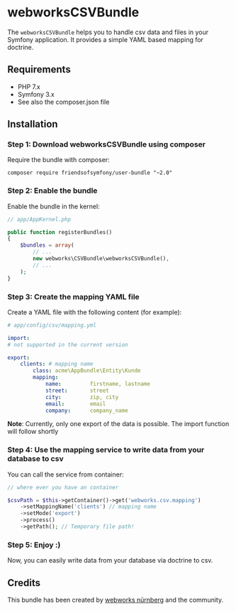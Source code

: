 webworksCSVBundle
=============
The `webworksCSVBundle` helps you to handle csv data and files in your Symfony application. It provides a simple YAML based mapping for doctrine.

## Requirements

* PHP 7.x
* Symfony 3.x
* See also the composer.json file

## Installation

### Step 1: Download webworksCSVBundle using composer

Require the bundle with composer:

```
composer require friendsofsymfony/user-bundle "~2.0"
```

### Step 2: Enable the bundle

Enable the bundle in the kernel:

``` php
// app/AppKernel.php

public function registerBundles()
{
    $bundles = array(
        // ...
        new webworks\CSVBundle\webworksCSVBundle(),
        // ...
    );
}
```

### Step 3: Create the mapping YAML file

Create a YAML file with the following content (for example):

``` yaml
# app/config/csv/mapping.yml

import:
# not supported in the current version

export:
    clients: # mapping name 
        class: acme\AppBundle\Entity\Kunde
        mapping:
            name:         firstname, lastname
            street:       street
            city:         zip, city
            email:        email
            company:      company_name
```

**Note**: Currently, only one export of the data is possible. The import function will follow shortly

### Step 4: Use the mapping service to write data from your database to csv

You can call the service from container:
 
``` php
// where ever you have an container

$csvPath = $this->getContainer()->get('webworks.csv.mapping')
    ->setMappingName('clients') // mapping name
    ->setMode('export')
    ->process()
    ->getPath(); // Temporary file path!
```

### Step 5: Enjoy :)

Now, you can easily write data from your database via doctrine to csv.

## Credits

This bundle has been created by [webworks nürnberg](http://webworks-nuernberg.de) and the community.
